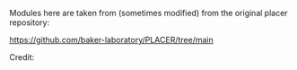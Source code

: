 Modules here are taken from (sometimes modified) from the original placer repository:

https://github.com/baker-laboratory/PLACER/tree/main

Credit:
